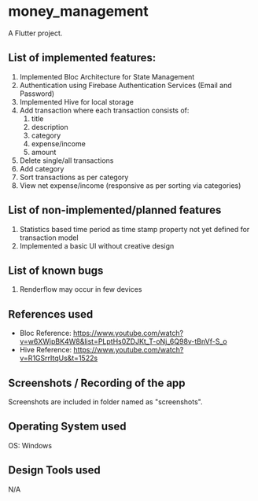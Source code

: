 # money_management

A Flutter project.

## List of implemented features:
1. Implemented Bloc Architecture for State Management
2. Authentication using Firebase Authentication Services (Email and Password)
3. Implemented Hive for local storage
4. Add transaction where each transaction consists of:
    1. title
    2. description
    3. category
    4. expense/income
    5. amount
5. Delete single/all transactions
6. Add category
7. Sort transactions as per category
8. View net expense/income (responsive as per sorting via categories)

## List of non-implemented/planned features
1. Statistics based time period as time stamp property not yet defined for transaction model
2. Implemented a basic UI without creative design

## List of known bugs
1. Renderflow may occur in few devices

## References used
* Bloc Reference: https://www.youtube.com/watch?v=w6XWjpBK4W8&list=PLptHs0ZDJKt_T-oNj_6Q98v-tBnVf-S_o
* Hive Reference: https://www.youtube.com/watch?v=R1GSrrItqUs&t=1522s

## Screenshots / Recording of the app
Screenshots are included in folder named as "screenshots".

## Operating System used
OS: Windows

## Design Tools used
N/A
 
 
